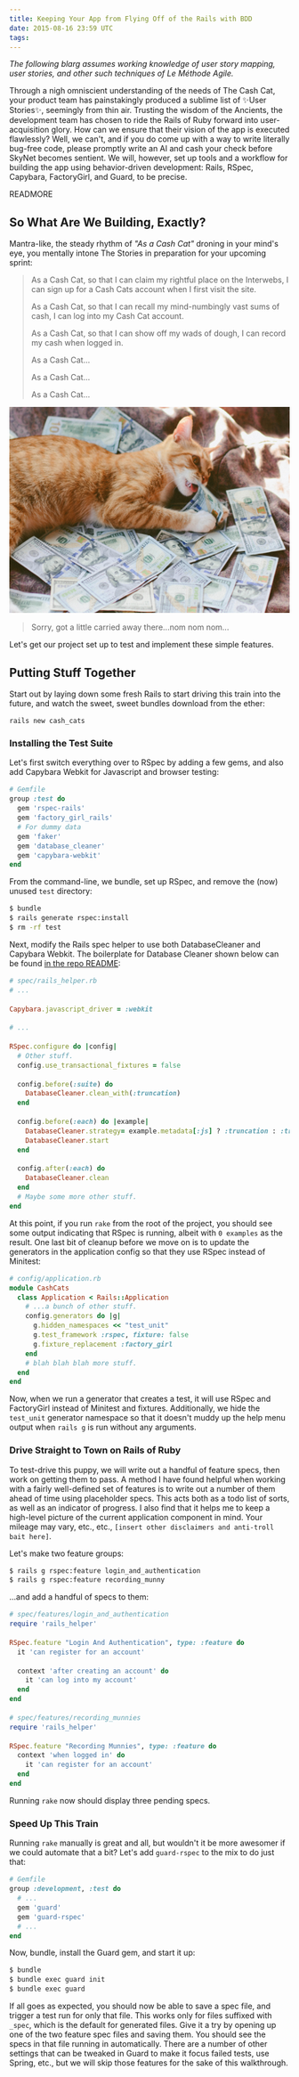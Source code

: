 ```yaml
---
title: Keeping Your App from Flying Off of the Rails with BDD
date: 2015-08-16 23:59 UTC
tags:
---
```


_The following blarg assumes working knowledge of user story mapping, user
stories, and other such techniques of Le M&eacute;thode Agile._

Through a nigh omniscient understanding of the needs of The Cash Cat, your
product team has painstakingly produced a sublime list of :sparkles:User
Stories:sparkles:, seemingly from thin air. Trusting the wisdom of the Ancients,
the development team has chosen to ride the Rails of Ruby forward into
user-acquisition glory. How can we ensure that their vision of the app is
executed flawlessly? Well, we can't, and if you do come up with a way to write
literally bug-free code, please promptly write an AI and cash your check before
SkyNet becomes sentient. We will, however, set up tools and a workflow for
building the app using behavior-driven development: Rails, RSpec, Capybara,
FactoryGirl, and Guard, to be precise.

READMORE

## So What Are We Building, Exactly?

Mantra-like, the steady rhythm of _"As a Cash Cat"_ droning in
your mind's eye, you mentally intone The Stories in preparation for your
upcoming sprint:

> As a Cash Cat, so that I can claim my rightful place on the Interwebs, I can
> sign up for a Cash Cats account when I first visit the site.
>
> As a Cash Cat, so that I can recall my mind-numbingly vast sums of cash, I can
> log into my Cash Cat account.
>
> As a Cash Cat, so that I can show off my wads of dough, I can record my cash
> when logged in.
>
> As a Cash Cat...
>
> As a Cash Cat...
>
> As a Cash Cat...

<div class="image-wrapper">
  <img alt="Double digit user acquisition rates got me eatin dis here cash money."
       src="/images/eating_munniez.jpg" />
  <blockquote>
    Sorry, got a little carried away there...nom nom nom...
  </blockquote>
</div>


Let's get our project set up to test and implement these simple features.

## Putting Stuff Together

Start out by laying down some fresh Rails to start driving this train into the
future, and watch the sweet, sweet bundles download from the ether:

```
rails new cash_cats
```

### Installing the Test Suite

Let's first switch everything over to RSpec by adding a few gems, and also add
Capybara Webkit for Javascript and browser testing:

```ruby
# Gemfile
group :test do
  gem 'rspec-rails'
  gem 'factory_girl_rails'
  # For dummy data
  gem 'faker'
  gem 'database_cleaner'
  gem 'capybara-webkit'
end
```

From the command-line, we bundle, set up RSpec, and remove the (now) unused
`test` directory:

```bash
$ bundle
$ rails generate rspec:install
$ rm -rf test
```

Next, modify the Rails spec helper to use both DatabaseCleaner and Capybara
Webkit. The boilerplate for Database Cleaner shown below can be found
[in the repo README](https://github.com/DatabaseCleaner/database_cleaner#rspec-with-capybara-example):

```ruby
# spec/rails_helper.rb
# ...

Capybara.javascript_driver = :webkit

# ...

RSpec.configure do |config|
  # Other stuff.
  config.use_transactional_fixtures = false

  config.before(:suite) do
    DatabaseCleaner.clean_with(:truncation)
  end

  config.before(:each) do |example|
    DatabaseCleaner.strategy= example.metadata[:js] ? :truncation : :transaction
    DatabaseCleaner.start
  end

  config.after(:each) do
    DatabaseCleaner.clean
  end
  # Maybe some more other stuff.
end
```

At this point, if you run `rake` from the root of the project, you should see
some output indicating that RSpec is running, albeit with `0 examples` as the
result. One last bit of cleanup before we move on is to update the generators in
the application config so that they use RSpec instead of Minitest:

```ruby
# config/application.rb
module CashCats
  class Application < Rails::Application
    # ...a bunch of other stuff.
    config.generators do |g|
      g.hidden_namespaces << "test_unit"
      g.test_framework :rspec, fixture: false
      g.fixture_replacement :factory_girl
    end
    # blah blah blah more stuff.
  end
end
```

Now, when we run a generator that creates a test, it will use RSpec and
FactoryGirl instead of Minitest and fixtures. Additionally, we hide the
`test_unit` generator namespace so that it doesn't muddy up the help menu output
when `rails g` is run without any arguments.

### Drive Straight to Town on Rails of Ruby

To test-drive this puppy, we will write out a handful of feature specs, then
work on getting them to pass. A method I have found helpful when working with a
fairly well-defined set of features is to write out a number of them ahead of
time using placeholder specs. This acts both as a todo list of sorts, as well as
an indicator of progress. I also find that it  helps me to keep a high-level
picture of the current application component in mind. Your mileage may vary,
etc., etc., `[insert other disclaimers and anti-troll bait here]`.

Let's make two feature groups:

```bash
$ rails g rspec:feature login_and_authentication
$ rails g rspec:feature recording_munny
```

...and add a handful of specs to them:

```ruby
# spec/features/login_and_authentication
require 'rails_helper'

RSpec.feature "Login And Authentication", type: :feature do
  it 'can register for an account'

  context 'after creating an account' do
    it 'can log into my account'
  end
end

# spec/features/recording_munnies
require 'rails_helper'

RSpec.feature "Recording Munnies", type: :feature do
  context 'when logged in' do
    it 'can register for an account'
  end
end

```

Running `rake` now should display three pending specs.

### Speed Up This Train

Running `rake` manually is great and all, but wouldn't it be more awesomer if we
could automate that a bit? Let's add `guard-rspec` to the mix to do just that:

```ruby
# Gemfile
group :development, :test do
  # ...
  gem 'guard'
  gem 'guard-rspec'
  # ...
end
```

Now, bundle, install the Guard gem, and start it up:

```bash
$ bundle
$ bundle exec guard init
$ bundle exec guard
```

If all goes as expected, you should now be able to save a spec file, and trigger
a test run for only that file. This works only for files suffixed with `_spec`,
which is the default for generated files. Give it a try by opening up one of the
two feature spec files and saving them. You should see the specs in that file
running in automatically. There are a number of other settings that can be
tweaked in Guard to make it focus failed tests, use Spring, etc., but we will
skip those features for the sake of this walkthrough.

